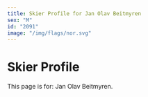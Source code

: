 ```yaml
---
title: Skier Profile for Jan Olav Beitmyren
sex: "M"
id: "2091"
image: "/img/flags/nor.svg" 
---
```


# Skier Profile

This page is for: Jan Olav Beitmyren.
    